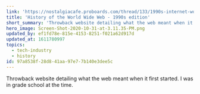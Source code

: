 ```yaml
---
link: 'https://nostalgiacafe.proboards.com/thread/133/1990s-internet-world-wide-web'
title: 'History of the World Wide Web - 1990s edition'
short_summary: 'Throwback website detailing what the web meant when it first started. I was in grade school at the time.'
hero_image: Screen-Shot-2020-10-31-at-3.11.35-PM.png
updated_by: ef1fd78e-815e-4153-8251-f021a62d917d
updated_at: 1611780997
topics:
  - tech-industry
  - history
id: 97a8538f-28d8-41aa-97e7-7b140e3dee5c
---
```

Throwback website detailing what the web meant when it first started. I was in grade school at the time.
